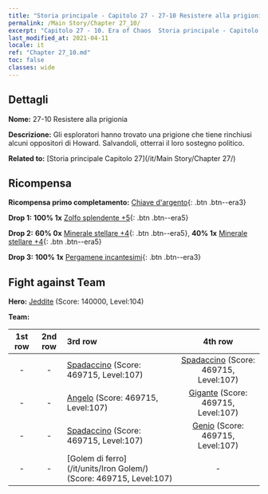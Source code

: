 ```yaml
---
title: "Storia principale - Capitolo 27 - 27-10 Resistere alla prigionia"
permalink: /Main Story/Chapter 27_10/
excerpt: "Capitolo 27 - 10. Era of Chaos  Storia principale - Capitolo 27_10. 27-10 Resistere alla prigionia"
last_modified_at: 2021-04-11
locale: it
ref: "Chapter 27_10.md"
toc: false
classes: wide
---
```


## Dettagli

 **Nome:** 27-10 Resistere alla prigionia

 **Descrizione:** Gli esploratori hanno trovato una prigione che tiene rinchiusi alcuni oppositori di Howard. Salvandoli, otterrai il loro sostegno politico.

 **Related to:** [Storia principale Capitolo 27](/it/Main Story/Chapter 27/)

## Ricompensa

 **Ricompensa primo completamento:** [Chiave d'argento](/it/Items/con_693/){: .btn .btn--era3}

 **Drop 1:** **100% 1x** [Zolfo splendente +5](/it/Items/mat_99/){: .btn .btn--era5}

 **Drop 2:** **60% 0x** [Minerale stellare +4](/it/Items/mat_89/){: .btn .btn--era5}, **40% 1x** [Minerale stellare +4](/it/Items/mat_89/){: .btn .btn--era5}

 **Drop 3:** **100% 1x** [Pergamene incantesimi](/it/Items/con_694/){: .btn .btn--era3}


## Fight against Team
 **Hero:** [Jeddite](/it/heroes/Jeddite/) (Score: 140000, Level:104)

 **Team:**


  | 1st row | 2nd row | 3rd row | 4th row |
  |:----:|:----:|:----|:----:|
  | - | - | [Spadaccino](/it/units/Swordsman/) (Score: 469715, Level:107)  | [Spadaccino](/it/units/Swordsman/) (Score: 469715, Level:107)  |
  | - | - | [Angelo](/it/units/Angel/) (Score: 469715, Level:107)  | [Gigante](/it/units/Giant/) (Score: 469715, Level:107)  |
  | - | - | [Spadaccino](/it/units/Swordsman/) (Score: 469715, Level:107)  | [Genio](/it/units/Genie/) (Score: 469715, Level:107)  |
  | - | - | [Golem di ferro](/it/units/Iron Golem/) (Score: 469715, Level:107)  | - |


